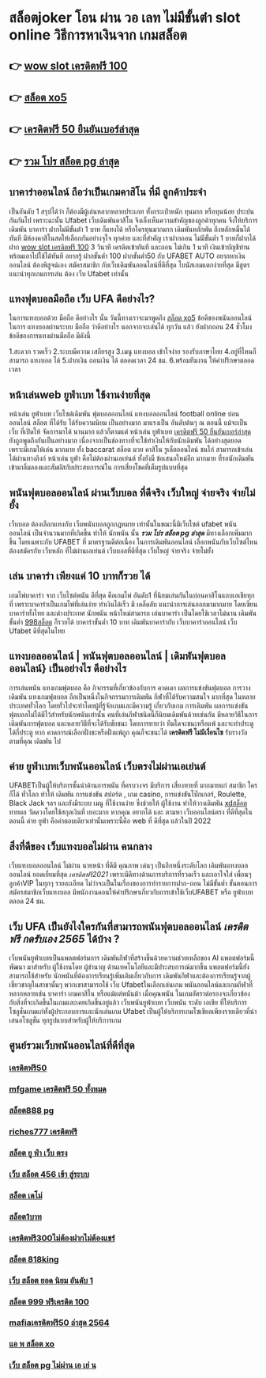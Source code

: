 # สล็อตjoker โอน ผ่าน วอ เลท ไม่มีขั้นต่ํา  slot online  วิธีการหาเงินจาก เกมสล็อต

## 👉 [wow slot เครดิตฟรี 100](https://ufabetpgufa.ufax.win/)
## 👉 [สล็อต xo5](https://ufabetpgufa.ufax.win/)
## 👉 [เครดิตฟรี 50 ยืนยันเบอร์ล่าสุด](https://ufa7777.ufax.win/)
## 👉 [รวม โปร สล็อต pg ล่าสุด](https://ufa7777.ufax.win/)

## บาคาร่าออนไลน์  ถือว่าเป็นเกมคาสิโน ที่มี  ลูกค้าประจำ 

เป็นอันดับ 1 สรุปได้ว่า  ก็ต้องมีผู้เล่นหลากหลายประเภท ทั้งกระเป๋าหนัก ทุนมาก หรือทุนน้อย ประปนกันกันไป เพราะฉะนั้น Ufabet เว็บเดิมพันคาสิโน   จึงเล็งเห็นความสำคัญของลูกค้าทุกคน จึงให้บริการ เดิมพัน  บาคาร่า ฝากไม่มีขั้นต่ํา 1 บาท ก็แทงได้ หรือใครทุนมากมาก เดิมพันหลักพัน ถึงหลักหมื่นได้ทันที มีห้องคาสิโนสดให้เลือกกันอย่างจุใจ ทุกค่าย และที่สำคัญ เราฝากถอน ไม่มีขั้นต่ำ 1 บาทก็ฝากได้ ฝาก [wow slot เครดิตฟรี 100](https://ufabetpgufa.ufax.win/) 3 วินาที เครดิตเข้าทันที และถอน ไม่เกิน 1 นาที เงินเข้าบัญชีท่าน พร้อมเอาไปใช้ได้ทันที อยากรู้  ฝากขั้นต่ำ 100 ฝากขั้นต่ำ50 กับ UFABET AUTO อยากหาเงินออนไลน์ ต้องพิสูจน์เอง สมัครสมาชิก กับเว็บเดิมพันออนไลน์ที่ดีที่สุด โบนัสเกมแตกง่ายที่สุด มีสูตรแนะนำทุกเกมการเล่น ต้อง  เว็บ Ufabet  เท่านั้น

##  แทงฟุตบอลมือถือ  เว็บ UFA  ดีอย่างไร?

ในการแทงบอลด้วย มือถือ ดีอย่างไร  นั้น วันนี้ทางเราจะมาพูดถึง  [สล็อต xo5](https://ufa7777.ufax.win/) ข้อดีของพนันออนไลน์ ในการ แทงบอลผ่านระบบ มือถือ ว่าดีอย่างไร นอกจากจะเล่นได้  ทุกวัน  แล้ว ยังฝากถอน 24 ชั่วโมง  ข้อดีของการแทงผ่านมือถือ มีดังนี้

1.สะดวก รวดเร็ว
2.ระบบมีความ เสถียรสูง 
3.เมนู แทงบอล เข้าใจง่าย รองรับภาษาไทย
4.อยู่ที่ไหนก็สามารถ แทงบอล ได้
5.ฝากเงิน ถอนเงิน ได้ ตลอดเวลา 24 ชม.
6.พร้อมทีมงาน ให้คำปรึกษาตลอดเวลา


## หน้าเล่นweb  ยูฟ่าเบท ใช้งานง่ายที่สุด 

หน้าเล่น ยูฟ่าเบท  เว็บไซต์เดิมพัน  ฟุตบอลออนไลน์ แทงบอลออนไลน์ football online  บ่อนออนไลน์  สล็อต ที่ได้รับ ได้รับความนิยม เป็นอย่างมาก มาแรงเป็น  อันดับต้นๆ   ณ ตอนนี้ แม้จะเป็น เว็บ ที่เปิดให้ จัดการมาได้  นานมาก แล้วก็ตามแต่ หน้าเล่น ยูฟ่าเบท  [เครดิตฟรี 50 ยืนยันเบอร์ล่าสุด](https://ufa7777.ufax.win/) ยังถูกพูดถึงกันเป็นอย่างมาก เนื่องจากเป็นช่องทางที่จะใช้ทำเงินให้กับนักเดิมพัน   ได้อย่างสุดยอด  เพราะมีเกมให้เล่น มากมาย ทั้ง  baccarat สล็อต  มวย คาสิโน   รูเล็ตออนไลน์   ชนไก่ สามารถเข้าเล่นได้ผ่านทางลิงก์  หน้าเล่น  ยูฟ่า คือไม่ต้องผ่านเอเย่นต์  ทั้งยังมี ข้อเสนอใหม่อีก มากมาย ที่รอนักเดิมพัน  เข้ามาลิ้มลองและสัมผัสกับประสบการณ์ใน การเสี่ยงโชคที่เต็มรูปแบบที่สุด


##  พนันฟุตบอลออนไลน์  ผ่านเว็บบอล ที่ดีจริง เว็บใหญ่ จ่ายจริง จ่ายไม่ยั้ง

เว็บบอล ต้องเลือกแทงกับ เว็บพนันบอลถูกกฎหมาย เท่านั้นในขณะนี้มีเว็บไซต์ ufabet พนันออนไลน์ เป็นจำนวนมากที่เกิดขึ้น ทำให้ นักพนัน นั้น ***รวม โปร สล็อต pg ล่าสุด*** มีทางเลือกเพิ่มมากขึ้น โดยเฉพาะกับ UFABET ที่   มาตรฐานดีต่อเนื่อง ในการเดิมพันออนไลน์ เลือกพนันกับเว็บไซต์ไหน ต้องสมัครกับ เว็บหลัก ที่ไม่ผ่านเอเย่นต์  เว็บบอลที่ดีที่สุด เว็บใหญ่ จ่ายจริง จ่ายไม่ยั้ง

## เล่น บาคาร่า เพียงแค่ 10 บาทก็รวย ได้

 เกมไพ่บาคาร่า  จาก  เว็บไซต์พนัน ดีที่สุด  คือเกมไพ่ อันดับ1   ที่นิยมเล่นกันในบ่อนคาสิโนแถบเอเชียทุกที่  เพราะบาคาร่าเป็นเกมไพ่ที่เล่นง่าย ทำเงินได้เร็ว มี เคล็ดลับ   แนะนำการเล่นออกมามากมาย โดยเซียนบาคาร่าทั้งไทย และต่างประเทศ นักพนัน หน้าใหม่สามารถ เล่นบาคาร่า เป็นโดยใช้เวลาไม่นาน เดิมพันขั้นต่ำ [998สล็อต](https://ufabetpgufa.ufax.win/) ก็รวยได้ บาคาร่าขั้นต่ำ 10 บาท เดิมพันบาคาร่ากับ เว็บบาคาร่าออนไลน์  เว็บ Ufabet  ดีที่สุดในไทย


## แทงบอลออนไลน์ | พนันฟุตบอลออนไลน์ | เดิมพันฟุตบอลออนไลน์} เป็นอย่างไร ดีอย่างไร 

 การเล่นพนัน แทงเกมฟุตบอล  คือ กิจกรรมที่เกี่ยวข้องกับการ คาดเดา ผลการแข่งขันฟุตบอล  การวางเดิมพัน แทงเกมฟุตบอล  ถือเป็นหนึ่งในกิจกรรมการเดิมพัน กีฬาที่ได้รับความสนใจ มากที่สุด ในหลายประเทศทั่วโลก โดยทั่วไปจะทำโดยผู้ที่รู้จักเกมและมีความรู้ เกี่ยวกับเกม การเดิมพัน ผลการแข่งขันฟุตบอลไม่ได้มีไว้สำหรับนักพนันเท่านั้น คนที่เล่นกีฬาชนิดนี้ก็นิยมเดิมพันด้วยเช่นกัน มีหลายวิธีในการเดิมพันการฟุตบอล และหลายวิธีที่จะได้รับชัยชนะ โดยการทายว่า ทีมใดจะชนะหรือแพ้ และจะทำประตูได้กี่ประตู หาก  คาดการณ์เลือกฝั่งชะหรือฝั่งแพ้ถูก คุณก็จะชนะได้ **เครดิตฟรี ไม่มีเงื่อนไข** รับรางวัล ตามที่คุณ เดิมพัน ไป

## ค่าย ยูฟ่าเบทเว็บพนันออนไลน์ เว็บตรงไม่ผ่านเอเย่นต์  

UFABETเป็นผู้ให้บริการชั้นนำด้านการพนัน ที่ครบวงจร มีบริการ เสี่ยงทายที่ มากมายแก่ สมาชิก ใครก็ได้ ทั่วโลก  ทำให้ เดิมพัน การแข่งขัน สปอร์ต , เกม casino, การแข่งขันโป๊กเกอร์,  Roulette,  Black Jack ฯลฯ และยังมีระบบ เมนู ที่ใช้งานง่าย ซึ่งช่วยให้ ผู้ใช้งาน  ทำให้วางเดิมพัน [xdสล็อต](https://ufa7777.ufax.win/) ทายผล วัดดวงโดยใช้สกุลเงินที่ เยอะมาก หากคุณ  อยากได้  และ  ตามหา  เว็บออนไลน์ตรง  ที่ดีที่สุดในตอนนี้ ค่าย  ยูฟ่า คือคำตอบเดียวเท่านั้นเพราะนี้คือ web ที่ ดีที่สุด แล้วในปี 2022


##  สิ่งที่ดีของ เว็บแทงบอลไม่ผ่าน คนกลาง 

 เว็บแทงบอลออนไลน์  ไม่ผ่าน นายหน้า  ที่ดีมี  คุณภาพ เด่นๆ เป็นอีกหนึ่งระดับโลก  เดิมพันแทงบอลออนไลน์ ยอดเยี่ยมที่สุด *เครดิตฟรี2021*  เพราะมีดีทางด้านการบริการที่รวดเร็ว และเอาใจใส่ เพื่อนๆ ลูกค้าVIP  ในทุกๆ รายละเอียด ไม่ว่าจะเป็นในเรื่องของการทำรายการฝาก-ถอน ไม่มีขั้นต่ำ   ขั้นตอนการสมัครสมาชิกเว็บแทงบอล    มีพนักงานคอนให้คำปรึกษาเกี่ยวกับการเข้าใช้เว็บUFABET หรือ ยูฟ่าเบท ตลอด 24 ชม.


## เว็บ UFA เป็นยังไงใครกันที่สามารถพนันฟุตบอลออนไลน์  *เครดิตฟรี กดรับเอง 2565*  ได้บ้าง ?

 เว็บพนันยูฟ่าเบทเป็นแพลตฟอร์มการ เดิมพันกีฬาที่สร้างขึ้นด้วยความช่วยเหลือของ AI แพลตฟอร์มนี้ พัฒนา มาสำหรับ ผู้ใช้งานโดย ผู้ชำนาญ ด้านเทคโนโลยีและมีประสบการณ์มากขึ้น แพลตฟอร์มนี้ยังสามารถใช้สำหรับ นักพนันที่ต้องการเรียนรู้เพิ่มเติมเกี่ยวกับการ เดิมพันกีฬาและต้องการเรียนรู้จากผู้เชี่ยวชาญในสาขานั้นๆ พวกเขาสามารถใช้  เว็บ Ufabetในเลือกเล่นเกม พนันออนไลน์และเกมกีฬาที่ หลากหลายเช่น บาคาร่า เกมคาสิโน หรือแม้แต่พนันม้า เมื่อคุณพนัน ในเกมอัตราต่อรองจะเกี่ยวข้อง กับสิ่งที่จะเกิดขึ้นในเกมและเคยเกิดขึ้นอยู่แล้ว เว็บพนันยูฟ่าเบท  เว็บพนัน ระดับ เอเชีย ที่ให้บริการโซลูชั่นเกมแก่ทั้งผู้ประกอบการและนักเล่นเกม Ufabet เป็นผู้ให้บริการเกมโซเชียลเพียงรายเดียวที่นำเสนอโซลูชั่น ทุกรูปแบบสำหรับผู้ให้บริการเกม 


## ศูนย์รวมเว็บพนันออนไลน์ที่ดีที่สุด

### [เครดิตฟรี50](https://atom.io/themes/สมัคร%20pg%20ufabet%20superslot%20เครดิตฟรี%2050%20ล่าสุด%20วันนี้%20008%20สล็อต%2020%20รับ%20100%20เว็บตรง100%)
### [mfgame เครดิตฟรี 50 ทั้งหมด](https://atom.io/themes/สมัคร%20pg%20ufabet%20lucaclub88%20เครดิตฟรี%20008%20สล็อต%2020%20รับ%20100%20เว็บตรง100%)
### [สล็อต888 pg](https://atom.io/themes/สมัคร%20pg%20ufabet%20โปร%20โม%20ชั่%20น.%20สล็อต%20ฝาก%201%20บาท%20รับ%2050%20008%20สล็อต%2020%20รับ%20100%20เว็บตรง100%)
### [riches777 เครดิตฟรี](https://atom.io/themes/สมัคร%20pg%20ufabet%20สล็อต%20shark%20008%20สล็อต%2020%20รับ%20100%20เว็บตรง100%)
### [สล็อต ยู ฟ่า เว็บ ตรง](https://atom.io/themes/สมัคร%20pg%20ufabet%20m89%20เครดิตฟรี68%20008%20สล็อต%2020%20รับ%20100%20เว็บตรง100%)
### [เว็บ สล็อต 456 เข้า สู่ระบบ](https://atom.io/themes/สมัคร%20pg%20ufabet%20autoplay%20สล็อต%20008%20สล็อต%2020%20รับ%20100%20เว็บตรง100%)
### [สล็อต เดโม่](https://atom.io/themes/สมัคร%20pg%20ufabet%20เครดิตฟรี%202022%20008%20สล็อต%2020%20รับ%20100%20เว็บตรง100%)
### [สล็อต1บาท](https://atom.io/themes/สมัคร%20pg%20ufabet%20ค่าย%20สล็อต%20008%20สล็อต%2020%20รับ%20100%20เว็บตรง100%)
### [เครดิตฟรี300ไม่ต้องฝากไม่ต้องแชร์](https://atom.io/themes/สมัคร%20pg%20ufabet%20abu999%20เครดิตฟรี%2068%20008%20สล็อต%2020%20รับ%20100%20เว็บตรง100%)
### [สล็อต 818king](https://atom.io/themes/สมัคร%20pg%20ufabet%20pxj%20เครดิตฟรี%20008%20สล็อต%2020%20รับ%20100%20เว็บตรง100%)
### [เว็บ สล็อต ยอด นิยม อันดับ 1](https://atom.io/themes/สมัคร%20pg%20ufabet%20wo365%20เครดิตฟรี20%20008%20สล็อต%2020%20รับ%20100%20เว็บตรง100%)
### [สล็อต 999 ฟรีเครดิต 100](https://atom.io/themes/สมัคร%20pg%20ufabet%20สล็อตpg%20เว็บตรงไม่ผ่านเอเย่นต์%20008%20สล็อต%2020%20รับ%20100%20เว็บตรง100%)
### [mafiaเครดิตฟรี50 ล่าสุด 2564](https://atom.io/themes/สมัคร%20pg%20ufabet%20สล็อต%20เว็บตรงไม่ผ่านเอเย่นต์ไม่มีขั้นต่ํา2021%20008%20สล็อต%2020%20รับ%20100%20เว็บตรง100%)
### [แอ พ สล็อต xo](https://atom.io/themes/สมัคร%20pg%20ufabet%20kiss918%20เครดิตฟรี50%20008%20สล็อต%2020%20รับ%20100%20เว็บตรง100%)
### [เว็บ สล็อต pg ไม่ผ่าน เอ เย่ น](https://atom.io/themes/สมัคร%20pg%20ufabet%20สล็อต%20008%20สล็อต%2020%20รับ%20100%20เว็บตรง100%)